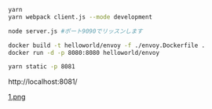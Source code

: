 ```bash
yarn
yarn webpack client.js --mode development

node server.js #ポート9090でリッスンします

docker build -t helloworld/envoy -f ./envoy.Dockerfile .
docker run -d -p 8080:8080 helloworld/envoy

yarn static -p 8081
```

http://localhost:8081/

[1.png](1.png)
